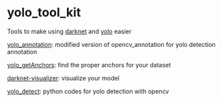 # yolo_tool_kit
Tools to make using [darknet](https://github.com/pjreddie/darknet) and [yolo](https://pjreddie.com/media/files/papers/YOLOv3.pdf) easier

[yolo_annotation](https://github.com/YanBC/yolo_annotation): modified version of opencv_annotation for yolo detection annotation

[yolo_getAnchors](https://github.com/YanBC/yolo_getAnchors): find the proper anchors for your dataset

[darknet-visualizer](https://github.com/YanBC/darknet-visualizer): visualize your model 

[yolo_detect](https://github.com/YanBC/yolo_detect): python codes for yolo detection with opencv